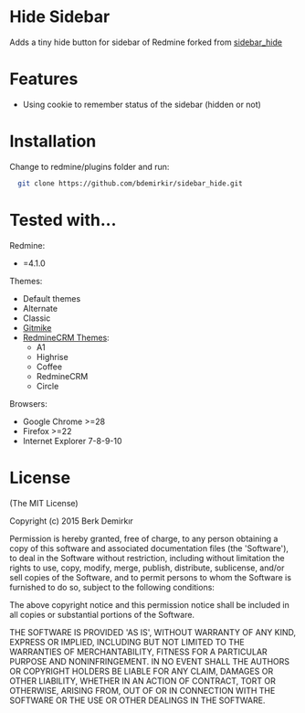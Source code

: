 Hide Sidebar
====================

Adds a tiny hide button for sidebar of Redmine
forked from [sidebar_hide](https://gitlab.com/bdemirkir/sidebar_hide)

Features
====================

 * Using cookie to remember status of the sidebar (hidden or not)

Installation
====================
Change to redmine/plugins folder and run:
```bash
  git clone https://github.com/bdemirkir/sidebar_hide.git
```

Tested with...
====================

Redmine:
 * =4.1.0

Themes:
 * Default themes
 * Alternate
 * Classic 
 * [Gitmike](https://github.com/makotokw/redmine-theme-gitmike)
 * [RedmineCRM Themes](http://redminecrm.com/projects/themes):
   * A1
   * Highrise
   * Coffee
   * RedmineCRM
   * Circle

Browsers:
 * Google Chrome >=28
 * Firefox >=22
 * Internet Explorer 7-8-9-10

License
====================

(The MIT License)

Copyright (c) 2015 Berk Demirkır

Permission is hereby granted, free of charge, to any person obtaining a copy of this software and associated documentation files (the 'Software'), to deal in the Software without restriction, including without limitation the rights to use, copy, modify, merge, publish, distribute, sublicense, and/or sell copies of the Software, and to permit persons to whom the Software is furnished to do so, subject to the following conditions:

The above copyright notice and this permission notice shall be included in all copies or substantial portions of the Software.

THE SOFTWARE IS PROVIDED 'AS IS', WITHOUT WARRANTY OF ANY KIND, EXPRESS OR IMPLIED, INCLUDING BUT NOT LIMITED TO THE WARRANTIES OF MERCHANTABILITY, FITNESS FOR A PARTICULAR PURPOSE AND NONINFRINGEMENT. IN NO EVENT SHALL THE AUTHORS OR COPYRIGHT HOLDERS BE LIABLE FOR ANY CLAIM, DAMAGES OR OTHER LIABILITY, WHETHER IN AN ACTION OF CONTRACT, TORT OR OTHERWISE, ARISING FROM, OUT OF OR IN CONNECTION WITH THE SOFTWARE OR THE USE OR OTHER DEALINGS IN THE SOFTWARE.

